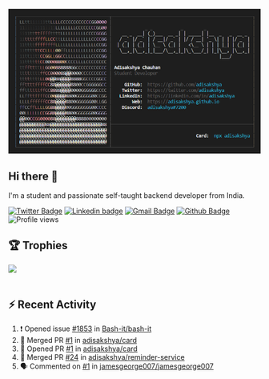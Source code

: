 ![npx-card](https://raw.githubusercontent.com/adisakshya/card/master/screenshots/adisakshya.png)

## Hi there 👋
I'm a student and passionate self-taught backend developer from India.

[![Twitter Badge](https://img.shields.io/badge/-adisakshya-00acee?style=flat&logo=twitter&logoColor=white&link=https://twitter.com/adisakshya)](https://www.twitter.com/adisakshya)
[![Linkedin badge](https://img.shields.io/badge/-adisakshya-blue?style=flat&logo=linkedin&logoColor=white)](https://www.linkedin.com/in/adisakshya-chauhan-a62920151)
[![Gmail Badge](https://img.shields.io/badge/-adisakshya98@gmail.com-c14438?style=flat&logo=Gmail&logoColor=white&link=mailto:adisakshya98@gmail.com)](mailto:adisakshya98@gmail.com)
[![Github Badge](https://img.shields.io/badge/-adisakshya-grey?style=flat&logo=github&logoColor=white&link=https://github.com/adisakshya)](https://www.github.com/adisakshya) 
![Profile views](https://gpvc.arturio.dev/adisakshya)

## 🏆 Trophies
<div>
  <img src="https://github-profile-trophy.vercel.app/?username=adisakshya&title=MultiLanguage,Commit,Followers,Repositories,PullRequest,Issues&column=7&margin-w=15&margin-h=15"/>
</div>

<br/>

## ⚡ Recent Activity
<!--START_SECTION:activity-->
1. ❗️ Opened issue [#1853](https://github.com/Bash-it/bash-it/issues/1853) in [Bash-it/bash-it](https://github.com/Bash-it/bash-it)
2. 🎉 Merged PR [#1](https://github.com/adisakshya/card/pull/1) in [adisakshya/card](https://github.com/adisakshya/card)
3. 💪 Opened PR [#1](https://github.com/adisakshya/card/pull/1) in [adisakshya/card](https://github.com/adisakshya/card)
4. 🎉 Merged PR [#24](https://github.com/adisakshya/reminder-service/pull/24) in [adisakshya/reminder-service](https://github.com/adisakshya/reminder-service)
5. 🗣 Commented on [#1](https://github.com/jamesgeorge007/jamesgeorge007/issues/1) in [jamesgeorge007/jamesgeorge007](https://github.com/jamesgeorge007/jamesgeorge007)
<!--END_SECTION:activity-->
